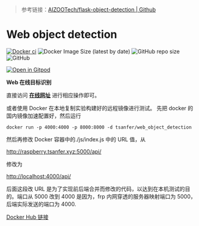 
> 参考链接：[AIZOOTech/flask-object-detection | Github](https://github.com/AIZOOTech/flask-object-detection)

# Web object detection

[![Docker ci](https://github.com/Tsanfer/web_object_detection/actions/workflows/docker-publish.yml/badge.svg)](https://github.com/Tsanfer/web_object_detection/actions/workflows/docker-publish.yml)
![Docker Image Size (latest by date)](https://img.shields.io/docker/image-size/tsanfer/web_object_detection?label=Docker%20image%20size&sort=date)
![GitHub repo size](https://img.shields.io/github/repo-size/Tsanfer/web_object_detection)
![GitHub](https://img.shields.io/github/license/Tsanfer/web_object_detection)

[![Open in Gitpod](https://gitpod.io/button/open-in-gitpod.svg)](https://gitpod.io/#https://github.com/Tsanfer/web_object_detection)


**Web 在线目标识别**

直接访问 [**在线网址**](http://clouddisk.tsanfer.xyz/flask_ob/) 进行相应操作即可。

或者使用 Docker 在本地复制实验构建好的远程镜像进行测试。
先把 docker 的国内镜像加速配置好，然后运行

`docker run -p 4000:4000 -p 8000:8000 -d tsanfer/web_object_detection`

然后再修改 Docker 容器中的./js/index.js 中的 URL 值，从

<http://raspberry.tsanfer.xyz:5000/api/>

修改为

<http://localhost:4000/api/>

后面这段改 URL 是为了实现前后端合并而修改的代码，以达到在本机测试的目的。端口从 5000 改到 4000 是因为，frp 内网穿透的服务器映射端口为 5000，后端实际发送的端口为 4000.

[Docker Hub 链接](https://hub.docker.com/repository/docker/tsanfer/web_object_detection)

